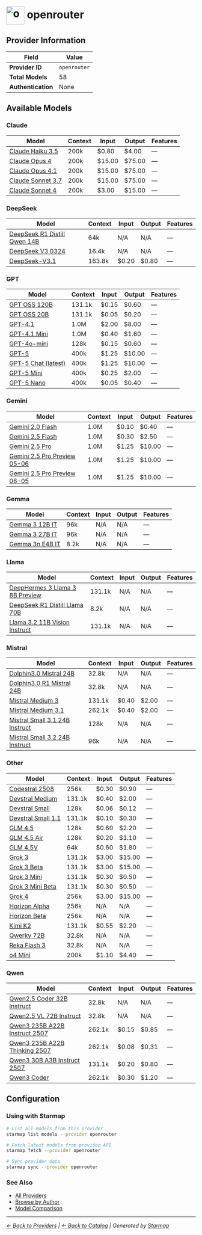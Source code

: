 # <img src="https://raw.githubusercontent.com/agentstation/starmap/master/internal/embedded/catalog/providers/openrouter/logo.svg" alt="openrouter logo" width="48" height="48" style="vertical-align: middle;"> openrouter
  
## Provider Information
  
| Field | Value |
|---------|---------|
| **Provider ID** | `openrouter` |
| **Total Models** | 58 |
| **Authentication** | None |

  
## Available Models
  
### Claude
  
| Model | Context | Input | Output | Features |
|---------|---------|---------|---------|---------|
| [Claude Haiku 3.5](./models/anthropic-claude-3.5-haiku.md) | 200k | $0.80 | $4.00 | — |
| [Claude Opus 4](./models/anthropic-claude-opus-4.md) | 200k | $15.00 | $75.00 | — |
| [Claude Opus 4.1](./models/anthropic-claude-opus-4.1.md) | 200k | $15.00 | $75.00 | — |
| [Claude Sonnet 3.7](./models/anthropic-claude-3.7-sonnet.md) | 200k | $15.00 | $75.00 | — |
| [Claude Sonnet 4](./models/anthropic-claude-sonnet-4.md) | 200k | $3.00 | $15.00 | — |

  
### DeepSeek
  
| Model | Context | Input | Output | Features |
|---------|---------|---------|---------|---------|
| [DeepSeek R1 Distill Qwen 14B](./models/deepseek-deepseek-r1-distill-qwen-14b.md) | 64k | N/A | N/A | — |
| [DeepSeek V3 0324](./models/deepseek-deepseek-chat-v3-0324.md) | 16.4k | N/A | N/A | — |
| [DeepSeek-V3.1](./models/deepseek-deepseek-chat-v3.1.md) | 163.8k | $0.20 | $0.80 | — |

  
### GPT
  
| Model | Context | Input | Output | Features |
|---------|---------|---------|---------|---------|
| [GPT OSS 120B](./models/openai-gpt-oss-120b.md) | 131.1k | $0.15 | $0.60 | — |
| [GPT OSS 20B](./models/openai-gpt-oss-20b.md) | 131.1k | $0.05 | $0.20 | — |
| [GPT-4.1](./models/openai-gpt-4.1.md) | 1.0M | $2.00 | $8.00 | — |
| [GPT-4.1 Mini](./models/openai-gpt-4.1-mini.md) | 1.0M | $0.40 | $1.60 | — |
| [GPT-4o-mini](./models/openai-gpt-4o-mini.md) | 128k | $0.15 | $0.60 | — |
| [GPT-5](./models/openai-gpt-5.md) | 400k | $1.25 | $10.00 | — |
| [GPT-5 Chat (latest)](./models/openai-gpt-5-chat.md) | 400k | $1.25 | $10.00 | — |
| [GPT-5 Mini](./models/openai-gpt-5-mini.md) | 400k | $0.25 | $2.00 | — |
| [GPT-5 Nano](./models/openai-gpt-5-nano.md) | 400k | $0.05 | $0.40 | — |

  
### Gemini
  
| Model | Context | Input | Output | Features |
|---------|---------|---------|---------|---------|
| [Gemini 2.0 Flash](./models/google-gemini-2.0-flash-001.md) | 1.0M | $0.10 | $0.40 | — |
| [Gemini 2.5 Flash](./models/google-gemini-2.5-flash.md) | 1.0M | $0.30 | $2.50 | — |
| [Gemini 2.5 Pro](./models/google-gemini-2.5-pro.md) | 1.0M | $1.25 | $10.00 | — |
| [Gemini 2.5 Pro Preview 05-06](./models/google-gemini-2.5-pro-preview-05-06.md) | 1.0M | $1.25 | $10.00 | — |
| [Gemini 2.5 Pro Preview 06-05](./models/google-gemini-2.5-pro-preview-06-05.md) | 1.0M | $1.25 | $10.00 | — |

  
### Gemma
  
| Model | Context | Input | Output | Features |
|---------|---------|---------|---------|---------|
| [Gemma 3 12B IT](./models/google-gemma-3-12b-it.md) | 96k | N/A | N/A | — |
| [Gemma 3 27B IT](./models/google-gemma-3-27b-it.md) | 96k | N/A | N/A | — |
| [Gemma 3n E4B IT](./models/google-gemma-3n-e4b-it.md) | 8.2k | N/A | N/A | — |

  
### Llama
  
| Model | Context | Input | Output | Features |
|---------|---------|---------|---------|---------|
| [DeepHermes 3 Llama 3 8B Preview](./models/nousresearch-deephermes-3-llama-3-8b-preview.md) | 131.1k | N/A | N/A | — |
| [DeepSeek R1 Distill Llama 70B](./models/deepseek-deepseek-r1-distill-llama-70b.md) | 8.2k | N/A | N/A | — |
| [Llama 3.2 11B Vision Instruct](./models/meta-llama-llama-3.2-11b-vision-instruct.md) | 131.1k | N/A | N/A | — |

  
### Mistral
  
| Model | Context | Input | Output | Features |
|---------|---------|---------|---------|---------|
| [Dolphin3.0 Mistral 24B](./models/cognitivecomputations-dolphin3.0-mistral-24b.md) | 32.8k | N/A | N/A | — |
| [Dolphin3.0 R1 Mistral 24B](./models/cognitivecomputations-dolphin3.0-r1-mistral-24b.md) | 32.8k | N/A | N/A | — |
| [Mistral Medium 3](./models/mistralai-mistral-medium-3.md) | 131.1k | $0.40 | $2.00 | — |
| [Mistral Medium 3.1](./models/mistralai-mistral-medium-3.1.md) | 262.1k | $0.40 | $2.00 | — |
| [Mistral Small 3.1 24B Instruct](./models/mistralai-mistral-small-3.1-24b-instruct.md) | 128k | N/A | N/A | — |
| [Mistral Small 3.2 24B Instruct](./models/mistralai-mistral-small-3.2-24b-instruct.md) | 96k | N/A | N/A | — |

  
### Other
  
| Model | Context | Input | Output | Features |
|---------|---------|---------|---------|---------|
| [Codestral 2508](./models/mistralai-codestral-2508.md) | 256k | $0.30 | $0.90 | — |
| [Devstral Medium](./models/mistralai-devstral-medium-2507.md) | 131.1k | $0.40 | $2.00 | — |
| [Devstral Small](./models/mistralai-devstral-small-2505.md) | 128k | $0.06 | $0.12 | — |
| [Devstral Small 1.1](./models/mistralai-devstral-small-2507.md) | 131.1k | $0.10 | $0.30 | — |
| [GLM 4.5](./models/z-ai-glm-4.5.md) | 128k | $0.60 | $2.20 | — |
| [GLM 4.5 Air](./models/z-ai-glm-4.5-air.md) | 128k | $0.20 | $1.10 | — |
| [GLM 4.5V](./models/z-ai-glm-4.5v.md) | 64k | $0.60 | $1.80 | — |
| [Grok 3](./models/x-ai-grok-3.md) | 131.1k | $3.00 | $15.00 | — |
| [Grok 3 Beta](./models/x-ai-grok-3-beta.md) | 131.1k | $3.00 | $15.00 | — |
| [Grok 3 Mini](./models/x-ai-grok-3-mini.md) | 131.1k | $0.30 | $0.50 | — |
| [Grok 3 Mini Beta](./models/x-ai-grok-3-mini-beta.md) | 131.1k | $0.30 | $0.50 | — |
| [Grok 4](./models/x-ai-grok-4.md) | 256k | $3.00 | $15.00 | — |
| [Horizon Alpha](./models/openrouter-horizon-alpha.md) | 256k | N/A | N/A | — |
| [Horizon Beta](./models/openrouter-horizon-beta.md) | 256k | N/A | N/A | — |
| [Kimi K2](./models/moonshotai-kimi-k2.md) | 131.1k | $0.55 | $2.20 | — |
| [Qwerky 72B](./models/featherless-qwerky-72b.md) | 32.8k | N/A | N/A | — |
| [Reka Flash 3](./models/rekaai-reka-flash-3.md) | 32.8k | N/A | N/A | — |
| [o4 Mini](./models/openai-o4-mini.md) | 200k | $1.10 | $4.40 | — |

  
### Qwen
  
| Model | Context | Input | Output | Features |
|---------|---------|---------|---------|---------|
| [Qwen2.5 Coder 32B Instruct](./models/qwen-qwen-2.5-coder-32b-instruct.md) | 32.8k | N/A | N/A | — |
| [Qwen2.5 VL 72B Instruct](./models/qwen-qwen2.5-vl-72b-instruct.md) | 32.8k | N/A | N/A | — |
| [Qwen3 235B A22B Instruct 2507](./models/qwen-qwen3-235b-a22b-07-25.md) | 262.1k | $0.15 | $0.85 | — |
| [Qwen3 235B A22B Thinking 2507](./models/qwen-qwen3-235b-a22b-thinking-2507.md) | 262.1k | $0.08 | $0.31 | — |
| [Qwen3 30B A3B Instruct 2507](./models/qwen-qwen3-30b-a3b-instruct-2507.md) | 131.1k | $0.20 | $0.80 | — |
| [Qwen3 Coder](./models/qwen-qwen3-coder.md) | 262.1k | $0.30 | $1.20 | — |

  
## Configuration
  
### Using with Starmap
  
```bash
# List all models from this provider
starmap list models --provider openrouter

# Fetch latest models from provider API
starmap fetch --provider openrouter

# Sync provider data
starmap sync --provider openrouter
```
  
### See Also

- [All Providers](../)
- [Browse by Author](../../authors/)
- [Model Comparison](../../models/)


  
---
_[← Back to Providers](../) | [← Back to Catalog](../../) | Generated by [Starmap](https://github.com/agentstation/starmap)_
